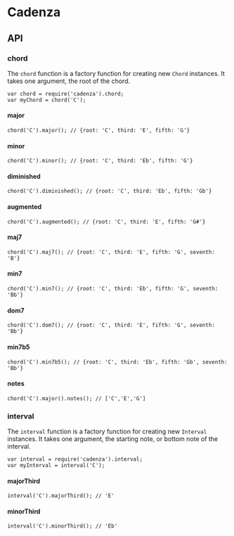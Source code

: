 # Cadenza

## API

### chord
The `chord` function is a factory function for creating new `Chord` instances. It takes one argument, the root of the chord. 
```
var chord = require('cadenza').chord;
var myChord = chord('C');
```

#### major
```
chord('C').major(); // {root: 'C', third: 'E', fifth: 'G'}
```

#### minor
```
chord('C').minor(); // {root: 'C', third: 'Eb', fifth: 'G'}
```

#### diminished
```
chord('C').diminished(); // {root: 'C', third: 'Eb', fifth: 'Gb'}
```

#### augmented
```
chord('C').augmented(); // {root: 'C', third: 'E', fifth: 'G#'}
```

#### maj7
```
chord('C').maj7(); // {root: 'C', third: 'E', fifth: 'G', seventh: 'B'}
```

#### min7
```
chord('C').min7(); // {root: 'C', third: 'Eb', fifth: 'G', seventh: 'Bb'}
```

#### dom7
```
chord('C').dom7(); // {root: 'C', third: 'E', fifth: 'G', seventh: 'Bb'}
```

#### min7b5
```
chord('C').min7b5(); // {root: 'C', third: 'Eb', fifth: 'Gb', seventh: 'Bb'}
```

#### notes
```
chord('C').major().notes(); // ['C','E','G']
```

### interval
The `interval` function is a factory function for creating new `Interval` instances. It takes one argument, the starting note, or bottom note of the interval.
```
var interval = require('cadenza').interval;
var myInterval = interval('C');
```

#### majorThird
```
interval('C').majorThird(); // 'E'
```

#### minorThird
```
interval('C').minorThird(); // 'Eb'
```
